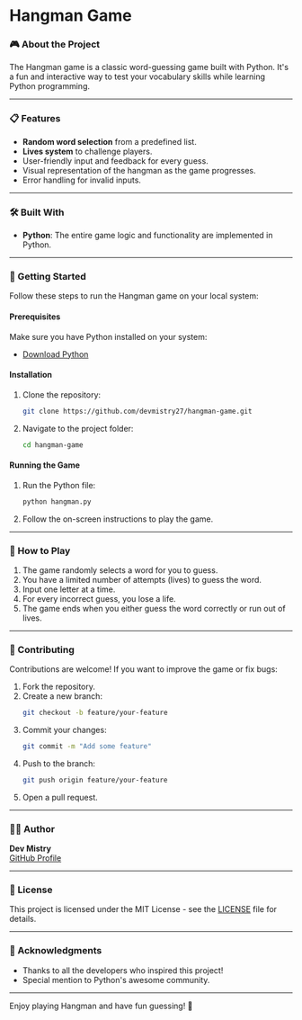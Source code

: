 # Hangman Game

### 🎮 About the Project
The Hangman game is a classic word-guessing game built with Python. It's a fun and interactive way to test your vocabulary skills while learning Python programming.

---

### 📋 Features
- **Random word selection** from a predefined list.
- **Lives system** to challenge players.
- User-friendly input and feedback for every guess.
- Visual representation of the hangman as the game progresses.
- Error handling for invalid inputs.

---

### 🛠️ Built With
- **Python**: The entire game logic and functionality are implemented in Python.

---

### 🚀 Getting Started
Follow these steps to run the Hangman game on your local system:

#### Prerequisites
Make sure you have Python installed on your system:
- [Download Python](https://www.python.org/downloads/)

#### Installation
1. Clone the repository:
   ```bash
   git clone https://github.com/devmistry27/hangman-game.git
   ```
2. Navigate to the project folder:
   ```bash
   cd hangman-game
   ```

#### Running the Game
1. Run the Python file:
   ```bash
   python hangman.py
   ```
2. Follow the on-screen instructions to play the game.

---

### 🎯 How to Play
1. The game randomly selects a word for you to guess.
2. You have a limited number of attempts (lives) to guess the word.
3. Input one letter at a time.
4. For every incorrect guess, you lose a life.
5. The game ends when you either guess the word correctly or run out of lives.

---

### 🤝 Contributing
Contributions are welcome! If you want to improve the game or fix bugs:
1. Fork the repository.
2. Create a new branch:
   ```bash
   git checkout -b feature/your-feature
   ```
3. Commit your changes:
   ```bash
   git commit -m "Add some feature"
   ```
4. Push to the branch:
   ```bash
   git push origin feature/your-feature
   ```
5. Open a pull request.

---

### 🧑‍💻 Author
**Dev Mistry**  
[GitHub Profile](https://github.com/devmistry27)

---

### 📜 License
This project is licensed under the MIT License - see the [LICENSE](LICENSE) file for details.

---

### 📢 Acknowledgments
- Thanks to all the developers who inspired this project!
- Special mention to Python's awesome community.

---

Enjoy playing Hangman and have fun guessing! 🎉